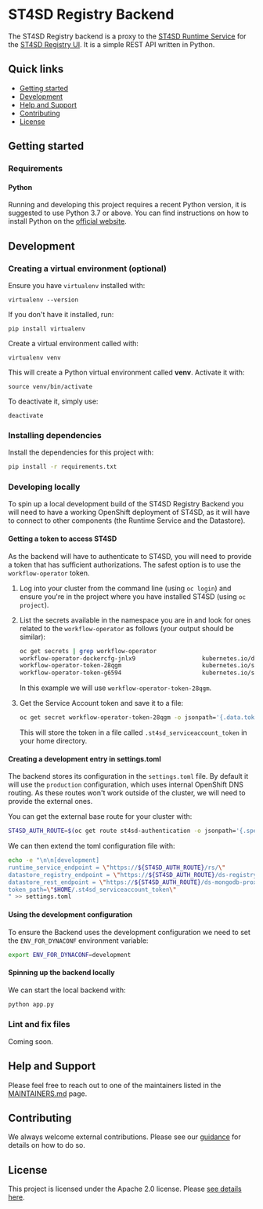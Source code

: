 # ST4SD Registry Backend

The ST4SD Registry backend is a proxy to the
[ST4SD Runtime Service](https://github.com/st4sd/st4sd-runtime-service) for the
[ST4SD Registry UI](https://github.com/st4sd/st4sd-registry-ui). It is a simple
REST API written in Python.

## Quick links

- [Getting started](#getting-started)
- [Development](#development)
- [Help and Support](#help-and-support)
- [Contributing](#contributing)
- [License](#license)

## Getting started

### Requirements

#### Python

Running and developing this project requires a recent Python version, it is
suggested to use Python 3.7 or above. You can find instructions on how to
install Python on the [official website](https://www.python.org/downloads/).

## Development

### Creating a virtual environment (optional)

Ensure you have `virtualenv` installed with:

```shell
virtualenv --version
```

If you don't have it installed, run:

```shell
pip install virtualenv
```

Create a virtual environment called with:

```shell
virtualenv venv
```

This will create a Python virtual environment called **venv**. Activate it with:

```shell
source venv/bin/activate
```

To deactivate it, simply use:

```shell
deactivate
```

### Installing dependencies

Install the dependencies for this project with:

```bash
pip install -r requirements.txt
```

### Developing locally

To spin up a local development build of the ST4SD Registry Backend you will need
to have a working OpenShift deployment of ST4SD, as it will have to connect to
other components (the Runtime Service and the Datastore).

#### Getting a token to access ST4SD

As the backend will have to authenticate to ST4SD, you will need to provide a
token that has sufficient authorizations. The safest option is to use the
`workflow-operator` token.

1. Log into your cluster from the command line (using `oc login`) and ensure
   you're in the project where you have installed ST4SD (using `oc project`).
2. List the secrets available in the namespace you are in and look for ones
   related to the `workflow-operator` as follows (your output should be
   similar):

   ```bash
   oc get secrets | grep workflow-operator
   workflow-operator-dockercfg-jnlx9                   kubernetes.io/dockercfg               1      168d
   workflow-operator-token-28qgm                       kubernetes.io/service-account-token   4      168d
   workflow-operator-token-g6594                       kubernetes.io/service-account-token   4      168d
   ```

   In this example we will use `workflow-operator-token-28qgm`.

3. Get the Service Account token and save it to a file:

   ```bash
   oc get secret workflow-operator-token-28qgm -o jsonpath='{.data.token}' | base64 -d > $HOME/.st4sd_serviceaccount_token
   ```

   This will store the token in a file called `.st4sd_serviceaccount_token` in
   your home directory.

#### Creating a development entry in settings.toml

The backend stores its configuration in the `settings.toml` file. By default it
will use the `production` configuration, which uses internal OpenShift DNS
routing. As these routes won't work outside of the cluster, we will need to
provide the external ones.

You can get the external base route for your cluster with:

```bash
ST4SD_AUTH_ROUTE=$(oc get route st4sd-authentication -o jsonpath='{.spec.host}')
```

We can then extend the toml configuration file with:

```bash
echo -e "\n\n[development]
runtime_service_endpoint = \"https://${ST4SD_AUTH_ROUTE}/rs/\"
datastore_registry_endpoint = \"https://${ST4SD_AUTH_ROUTE}/ds-registry/\"
datastore_rest_endpoint = \"https://${ST4SD_AUTH_ROUTE}/ds-mongodb-proxy/\"
token_path=\"$HOME/.st4sd_serviceaccount_token\"
" >> settings.toml
```

#### Using the development configuration

To ensure the Backend uses the development configuration we need to set the
`ENV_FOR_DYNACONF` environment variable:

```bash
export ENV_FOR_DYNACONF=development
```

#### Spinning up the backend locally

We can start the local backend with:

```bash
python app.py
```

### Lint and fix files

Coming soon.

## Help and Support

Please feel free to reach out to one of the maintainers listed in the
[MAINTAINERS.md](MAINTAINERS.md) page.

## Contributing

We always welcome external contributions. Please see our
[guidance](CONTRIBUTING.md) for details on how to do so.

## License

This project is licensed under the Apache 2.0 license. Please
[see details here](LICENSE.md).
